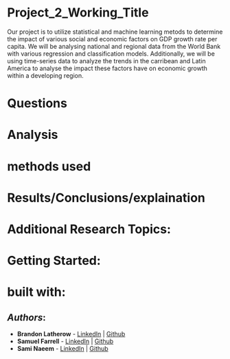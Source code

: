 # Project_2_Working_Title

Our project is to utilize statistical and machine learning metods to determine the impact of various social and economic factors on GDP growth rate per capita. We will be analysing national and regional data from the World Bank with various regression and classification models. Additionally, we will be using time-series data to analyze the trends in the carribean and Latin America to analyse the impact these factors have on economic growth within a developing region.


# Questions

# Analysis

# methods used 

# Results/Conclusions/explaination

# Additional Research Topics:

# Getting Started:

# built with:


## *Authors*:
- **Brandon Latherow** - [LinkedIn](https://www.linkedin.com/in/brandon-latherow-4703a9214/) | [Github](https://github.com/brandonlatherow)
- **Samuel Farrell** - [LinkedIn](https://www.linkedin.com/in/samuelcfarrell/) | [Github](https://github.com/SamCFarrell)
- **Sami Naeem** - [LinkedIn](https://www.linkedin.com/in/sami-naeem/) | [Github](https://github.com/SZun)